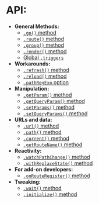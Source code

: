 # API:

- __General Methods:__
  - [`.go()` method](https://github.com/VeliovGroup/flow-router/blob/master/docs/api/go.md)
  - [`.route()` method](https://github.com/VeliovGroup/flow-router/blob/master/docs/api/route.md)
  - [`.group()` method](https://github.com/VeliovGroup/flow-router/blob/master/docs/api/group.md)
  - [`.render()` method](https://github.com/VeliovGroup/flow-router/blob/master/docs/api/render.md)
  - [Global `.triggers`](https://github.com/VeliovGroup/flow-router/blob/master/docs/api/triggers.md)
- __Workarounds:__
  - [`.refresh()` method](https://github.com/VeliovGroup/flow-router/blob/master/docs/api/refresh.md)
  - [`.reload()` method](https://github.com/VeliovGroup/flow-router/blob/master/docs/api/reload.md)
  - [`.pathRegExp` option](https://github.com/VeliovGroup/flow-router/blob/master/docs/api/pathRegExp.md)
- __Manipulation:__
  - [`.getParam()` method](https://github.com/VeliovGroup/flow-router/blob/master/docs/api/getParam.md)
  - [`.getQueryParam()` method](https://github.com/VeliovGroup/flow-router/blob/master/docs/api/getQueryParam.md)
  - [`.setParams()` method](https://github.com/VeliovGroup/flow-router/blob/master/docs/api/setParams.md)
  - [`.setQueryParams()` method](https://github.com/VeliovGroup/flow-router/blob/master/docs/api/setQueryParams.md)
- __URLs and data:__
  - [`.url()` method](https://github.com/VeliovGroup/flow-router/blob/master/docs/api/url.md)
  - [`.path()` method](https://github.com/VeliovGroup/flow-router/blob/master/docs/api/path.md)
  - [`.current()` method](https://github.com/VeliovGroup/flow-router/blob/master/docs/api/current.md)
  - [`.getRouteName()` method](https://github.com/VeliovGroup/flow-router/blob/master/docs/api/getRouteName.md)
- __Reactivity:__
  - [`.watchPathChange()` method](https://github.com/VeliovGroup/flow-router/blob/master/docs/api/watchPathChange.md)
  - [`.withReplaceState()` method](https://github.com/VeliovGroup/flow-router/blob/master/docs/api/withReplaceState.md)
- __For add-on developers:__
  - [`.onRouteRegister()` method](https://github.com/VeliovGroup/flow-router/blob/master/docs/api/onRouteRegister.md)
- __Tweaking:__
  - [`.wait()` method](https://github.com/VeliovGroup/flow-router/blob/master/docs/api/wait.md)
  - [`.initialize()` method](https://github.com/VeliovGroup/flow-router/blob/master/docs/api/initialize.md)
